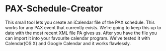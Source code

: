 PAX-Schedule-Creator
====================

This small tool lets you create an iCalendar file of the PAX schedule. This works for any PAX event that currently exists. We're going to keep this up to date with the most recent XML file PA gives us. After you have the file you can import it into your favourite calendar program. We've tested it with Calendar(OS X) and Google Calendar and it works flawlessly.
